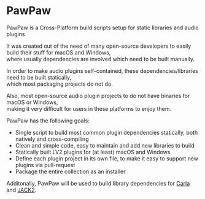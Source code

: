# PawPaw

PawPaw is a Cross-Platform build scripts setup for static libraries and audio plugins

It was created out of the need of many open-source developers to easily build their stuff for macOS and Windows,  
where usually dependencies are involved which need to be built manually.

In order to make audio plugins self-contained, these dependencies/libraries need to be built statically,  
which most packaging projects do not do.

Also, most open-source audio plugin projects to do not have binaries for macOS or Windows,  
making it very difficult for users in these platforms to enjoy them.

PawPaw has the following goals:

 - Single script to build most common plugin dependencies statically, both natively and cross-compiling
 - Clean and simple code, easy to maintain and add new libraries to build
 - Statically built LV2 plugins for (at least) macOS and Windows
 - Define each plugin project in its own file, to make it easy to support new plugins via pull-request
 - Package the entire collection as an installer

Additonally, PawPaw will be used to build library dependencies for
[Carla](https://github.com/falkTX/Carla) and
[JACK2](https://github.com/jackaudio/jack2).
